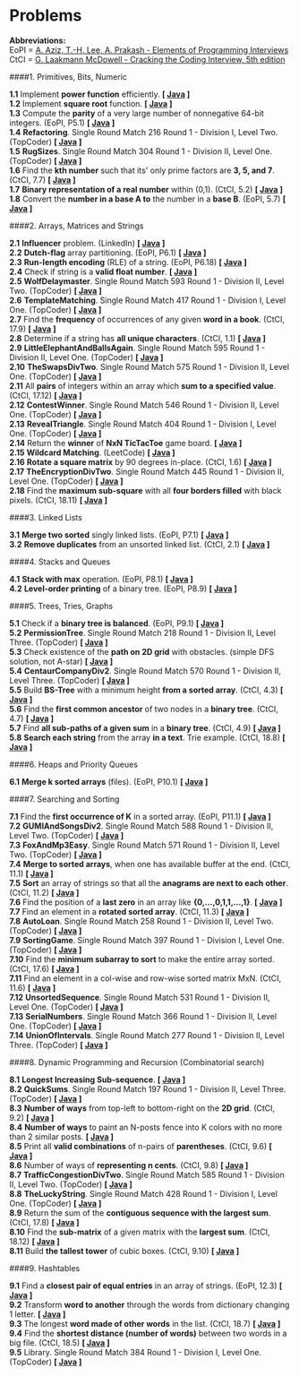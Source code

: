Problems
=====

**Abbreviations:**  
EoPI = [A. Aziz, T.-H. Lee, A. Prakash - Elements of Programming Interviews](http://www.amazon.com/dp/1479274836/)  
CtCI = [G. Laakmann McDowell - Cracking the Coding Interview, 5th edition](http://www.amazon.com/Cracking-Coding-Interview-Programming-Questions/dp/098478280X)

####1. Primitives, Bits, Numeric

**1.1** Implement **power function** efficiently. **[ [Java](https://github.com/andreytim/jafar/blob/master/problems/src/main/java/com/andreytim/jafar/problems/numeric/P11_FastPower.java) ]**  
**1.2** Implement **square root** function. **[ [Java](https://github.com/andreytim/jafar/blob/master/problems/src/main/java/com/andreytim/jafar/problems/numeric/P12_Sqrt.java) ]**  
**1.3** Compute the **parity** of a very large number of nonnegative 64-bit integers. (EoPI, P5.1) **[ [Java](https://github.com/andreytim/jafar/blob/master/problems/src/main/java/com/andreytim/jafar/problems/numeric/P13_Parity.java) ]**  
**1.4** **Refactoring**. Single Round Match 216 Round 1 - Division I, Level Two. (TopCoder) **[ [Java](https://github.com/andreytim/jafar/blob/master/problems/src/main/java/com/andreytim/jafar/problems/numeric/P14_Refactoring.java) ]**  
**1.5** **RugSizes**. Single Round Match 304 Round 1 - Division II, Level One. (TopCoder) **[ [Java](https://github.com/andreytim/jafar/blob/master/problems/src/main/java/com/andreytim/jafar/problems/numeric/P15_RugSizes.java) ]**  
**1.6** Find the **kth number** such that its' only prime factors are **3, 5, and 7**. (CtCI, 7.7) **[ [Java](https://github.com/andreytim/jafar/blob/master/problems/src/main/java/com/andreytim/jafar/problems/numeric/P16_MultiplesOf357.java) ]**  
**1.7** **Binary representation of a real number** within (0,1). (CtCI, 5.2) **[ [Java](https://github.com/andreytim/jafar/blob/master/problems/src/main/java/com/andreytim/jafar/problems/numeric/P17_BinaryOfAFloat.java) ]**  
**1.8** Convert the **number in a base A to** the number in a **base B**. (EoPI, 5.7) **[ [Java](https://github.com/andreytim/jafar/blob/master/problems/src/main/java/com/andreytim/jafar/problems/numeric/P18_BaseConversion.java) ]**

####2. Arrays, Matrices and Strings

**2.1** **Influencer** problem. (LinkedIn) **[ [Java](https://github.com/andreytim/jafar/blob/master/problems/src/main/java/com/andreytim/jafar/problems/arrstr/P21_Influencer.java) ]**  
**2.2** **Dutch-flag** array partitioning. (EoPI, P6.1) **[ [Java](https://github.com/andreytim/jafar/blob/master/problems/src/main/java/com/andreytim/jafar/problems/arrstr/P22_DutchFlagPartitioning.java) ]**  
**2.3** **Run-length encoding** (RLE) of a string. (EoPI, P6.18) **[ [Java](https://github.com/andreytim/jafar/blob/master/problems/src/main/java/com/andreytim/jafar/problems/arrstr/P23_RleEncoding.java) ]**   
**2.4** Check if string is a **valid float number**. **[ [Java](https://github.com/andreytim/jafar/blob/master/problems/src/main/java/com/andreytim/jafar/problems/arrstr/P24_ValidNumber.java) ]**  
**2.5** **WolfDelaymaster**. Single Round Match 593 Round 1 - Division II, Level Two. (TopCoder) **[ [Java](https://github.com/andreytim/jafar/blob/master/problems/src/main/java/com/andreytim/jafar/problems/arrstr/P25_WolfDelaymaster.java) ]**  
**2.6** **TemplateMatching**. Single Round Match 417 Round 1 - Division I, Level One. (TopCoder) **[ [Java](https://github.com/andreytim/jafar/blob/master/problems/src/main/java/com/andreytim/jafar/problems/arrstr/P26_TemplateMatching.java) ]**  
**2.7** Find the **frequency** of occurrences of any given **word in a book**. (CtCI, 17.9) **[ [Java](https://github.com/andreytim/jafar/blob/master/problems/src/main/java/com/andreytim/jafar/problems/arrstr/P27_WordsFrequency.java) ]**  
**2.8** Determine if a string has **all unique characters**. (CtCI, 1.1) **[ [Java](https://github.com/andreytim/jafar/blob/master/problems/src/main/java/com/andreytim/jafar/problems/arrstr/P28_StringUniqueChars.java) ]**    
**2.9** **LittleElephantAndBallsAgain**. Single Round Match 595 Round 1 - Division II, Level One. (TopCoder) **[ [Java](https://github.com/andreytim/jafar/blob/master/problems/src/main/java/com/andreytim/jafar/problems/arrstr/P29_LittleElephantAndBallsAgain.java) ]**  
**2.10** **TheSwapsDivTwo**. Single Round Match 575 Round 1 - Division II, Level One. (TopCoder) **[ [Java](https://github.com/andreytim/jafar/blob/master/problems/src/main/java/com/andreytim/jafar/problems/arrstr/P210_TheSwapsDivTwo.java) ]**  
**2.11** All **pairs** of integers within an array which **sum to a specified value**. (CtCI, 17.12) **[ [Java](https://github.com/andreytim/jafar/blob/master/problems/src/main/java/com/andreytim/jafar/problems/arrstr/P211_AllPairsSumToValue.java) ]**  
**2.12** **ContestWinner**. Single Round Match 546 Round 1 - Division II, Level One. (TopCoder) **[ [Java](https://github.com/andreytim/jafar/blob/master/problems/src/main/java/com/andreytim/jafar/problems/arrstr/P212_ContestWinner.java) ]**  
**2.13** **RevealTriangle**. Single Round Match 404 Round 1 - Division I, Level One. (TopCoder) **[ [Java](https://github.com/andreytim/jafar/blob/master/problems/src/main/java/com/andreytim/jafar/problems/arrstr/P213_RevealTriangle.java) ]**  
**2.14** Return the **winner** of **NxN TicTacToe** game board. **[ [Java](https://github.com/andreytim/jafar/blob/master/problems/src/main/java/com/andreytim/jafar/problems/arrstr/P214_TicTacToeWinner.java) ]**  
**2.15** **Wildcard Matching**. (LeetCode) **[ [Java](https://github.com/andreytim/jafar/blob/master/problems/src/main/java/com/andreytim/jafar/problems/arrstr/P215_WildcardMatching.java) ]**  
**2.16** **Rotate a square matrix** by 90 degrees in-place. (CtCI, 1.6) **[ [Java](https://github.com/andreytim/jafar/blob/master/problems/src/main/java/com/andreytim/jafar/problems/arrstr/P216_MatrixRotate.java) ]**  
**2.17** **TheEncryptionDivTwo**. Single Round Match 445 Round 1 - Division II, Level One. (TopCoder) **[ [Java](https://github.com/andreytim/jafar/blob/master/problems/src/main/java/com/andreytim/jafar/problems/arrstr/P217_TheEncryptionDivTwo.java) ]**  
**2.18** Find the **maximum sub-square** with all **four borders filled** with black pixels. (CtCI, 18.11) **[ [Java](https://github.com/andreytim/jafar/blob/master/problems/src/main/java/com/andreytim/jafar/problems/arrstr/P218_MaxBlackSubsquare.java) ]**

####3. Linked Lists

**3.1** **Merge two sorted** singly linked lists. (EoPI, P7.1) **[ [Java](https://github.com/andreytim/jafar/blob/master/problems/src/main/java/com/andreytim/jafar/problems/linkedlist/P31_MergeTwoSorted.java) ]**  
**3.2** **Remove duplicates** from an unsorted linked list. (CtCI, 2.1) **[ [Java](https://github.com/andreytim/jafar/blob/master/problems/src/main/java/com/andreytim/jafar/problems/linkedlist/P32_RemoveDuplicates.java) ]**

####4. Stacks and Queues

**4.1** **Stack with max** operation. (EoPI, P8.1) **[ [Java](https://github.com/andreytim/jafar/blob/master/problems/src/main/java/com/andreytim/jafar/problems/stackqueue/P41_StackWithMax.java) ]**  
**4.2** **Level-order printing** of a binary tree. (EoPI, P8.9) **[ [Java](https://github.com/andreytim/jafar/blob/master/problems/src/main/java/com/andreytim/jafar/problems/stackqueue/P42_LevelOrderPrinting.java) ]**  

####5. Trees, Tries, Graphs

**5.1** Check if a **binary tree is balanced**. (EoPI, P9.1) **[ [Java](https://github.com/andreytim/jafar/blob/master/problems/src/main/java/com/andreytim/jafar/problems/treesgraphs/P51_CheckIfBtIsBalanced.java) ]**  
**5.2** **PermissionTree**. Single Round Match 218 Round 1 - Division II, Level Three. (TopCoder) **[ [Java](https://github.com/andreytim/jafar/blob/master/problems/src/main/java/com/andreytim/jafar/problems/treesgraphs/P52_PermissionTree.java) ]**  
**5.3** Check existence of the **path on 2D grid** with obstacles. (simple DFS solution, not A-star) **[ [Java](https://github.com/andreytim/jafar/blob/master/problems/src/main/java/com/andreytim/jafar/problems/treesgraphs/P53_CheckPath2DGrid.java) ]**  
**5.4** **CentaurCompanyDiv2**. Single Round Match 570 Round 1 - Division II, Level Three. (TopCoder) **[ [Java](https://github.com/andreytim/jafar/blob/master/problems/src/main/java/com/andreytim/jafar/problems/treesgraphs/P54_CentaurCompanyDiv2.java) ]**  
**5.5** Build **BS-Tree** with a minimum height **from a sorted array**. (CtCI, 4.3) **[ [Java](https://github.com/andreytim/jafar/blob/master/problems/src/main/java/com/andreytim/jafar/problems/treesgraphs/P55_BuildBsTreeFromSortedArr.java) ]**  
**5.6** Find the **first common ancestor** of two nodes in a **binary tree**. (CtCI, 4.7) **[ [Java](https://github.com/andreytim/jafar/blob/master/problems/src/main/java/com/andreytim/jafar/problems/treesgraphs/P56_FirstCommonAncestor.java) ]**  
**5.7** Find **all sub-paths of a given sum** in a **binary tree**. (CtCI, 4.9) **[ [Java](https://github.com/andreytim/jafar/blob/master/problems/src/main/java/com/andreytim/jafar/problems/treesgraphs/P57_PathsOfGivenSumInBt.java) ]**  
**5.8** **Search each string** from the array **in a text**. Trie example. (CtCI, 18.8) **[ [Java](https://github.com/andreytim/jafar/blob/master/problems/src/main/java/com/andreytim/jafar/problems/treesgraphs/P58_StringsSearch.java) ]**

####6. Heaps and Priority Queues

**6.1** **Merge k sorted arrays** (files). (EoPI, P10.1) **[ [Java](https://github.com/andreytim/jafar/blob/master/problems/src/main/java/com/andreytim/jafar/problems/heaps/P61_MergeKSortedArrays.java) ]**  

####7. Searching and Sorting

**7.1** Find the **first occurrence of K** in a sorted array. (EoPI, P11.1) **[ [Java](https://github.com/andreytim/jafar/blob/master/problems/src/main/java/com/andreytim/jafar/problems/sortsearch/P71_FirstOccurenceInSortedArray.java) ]**  
**7.2** **GUMIAndSongsDiv2**. Single Round Match 588 Round 1 - Division II, Level Two. (TopCoder) **[ [Java](https://github.com/andreytim/jafar/blob/master/problems/src/main/java/com/andreytim/jafar/problems/sortsearch/P72_GUMIAndSongsDiv2.java) ]**  
**7.3** **FoxAndMp3Easy**. Single Round Match 571 Round 1 - Division II, Level Two. (TopCoder) **[ [Java](https://github.com/andreytim/jafar/blob/master/problems/src/main/java/com/andreytim/jafar/problems/sortsearch/P73_FoxAndMp3Easy.java) ]**  
**7.4** **Merge to sorted arrays**, when one has available buffer at the end. (CtCI, 11.1) **[ [Java](https://github.com/andreytim/jafar/blob/master/problems/src/main/java/com/andreytim/jafar/problems/sortsearch/P74_MergeTwoSortedInPlace.java) ]**  
**7.5** **Sort** an array of strings so that all the **anagrams are next to each other**. (CtCI, 11.2) **[ [Java](https://github.com/andreytim/jafar/blob/master/problems/src/main/java/com/andreytim/jafar/problems/sortsearch/P75_SortAnagrams.java) ]**  
**7.6** Find the position of a **last zero** in an array like **{0,...,0,1,1,...,1}**. **[ [Java](https://github.com/andreytim/jafar/blob/master/problems/src/main/java/com/andreytim/jafar/problems/sortsearch/P76_LastZeroPosition.java) ]**  
**7.7** Find an element in a **rotated sorted array**. (CtCI, 11.3) **[ [Java](https://github.com/andreytim/jafar/blob/master/problems/src/main/java/com/andreytim/jafar/problems/sortsearch/P77_FindInRotatedArray.java) ]**  
**7.8** **AutoLoan**. Single Round Match 258 Round 1 - Division II, Level Two. (TopCoder) **[ [Java](https://github.com/andreytim/jafar/blob/master/problems/src/main/java/com/andreytim/jafar/problems/sortsearch/P78_AutoLoan.java) ]**  
**7.9** **SortingGame**. Single Round Match 397 Round 1 - Division I, Level One. (TopCoder) **[ [Java](https://github.com/andreytim/jafar/blob/master/problems/src/main/java/com/andreytim/jafar/problems/sortsearch/P79_SortingGame.java) ]**  
**7.10** Find the **minimum subarray to sort** to make the entire array sorted. (CtCI, 17.6) **[ [Java](https://github.com/andreytim/jafar/blob/master/problems/src/main/java/com/andreytim/jafar/problems/sortsearch/P710_MinSubarrayToSort.java) ]**  
**7.11** Find an element in a col-wise and row-wise sorted matrix MxN. (CtCI, 11.6) **[ [Java](https://github.com/andreytim/jafar/blob/master/problems/src/main/java/com/andreytim/jafar/problems/sortsearch/P711_MatrixBinarySearch.java) ]**  
**7.12** **UnsortedSequence**. Single Round Match 531 Round 1 - Division II, Level One. (TopCoder) **[ [Java](https://github.com/andreytim/jafar/blob/master/problems/src/main/java/com/andreytim/jafar/problems/sortsearch/P712_UnsortedSequence.java) ]**  
**7.13** **SerialNumbers**. Single Round Match 366 Round 1 - Division II, Level One. (TopCoder) **[ [Java](https://github.com/andreytim/jafar/blob/master/problems/src/main/java/com/andreytim/jafar/problems/sortsearch/P713_SerialNumbers.java) ]**  
**7.14** **UnionOfIntervals**. Single Round Match 277 Round 1 - Division II, Level Three. (TopCoder) **[ [Java](https://github.com/andreytim/jafar/blob/master/problems/src/main/java/com/andreytim/jafar/problems/sortsearch/P714_UnionOfIntervals.java) ]**

####8. Dynamic Programming and Recursion (Combinatorial search)

**8.1** **Longest Increasing Sub-sequence**. **[ [Java](https://github.com/andreytim/jafar/blob/master/problems/src/main/java/com/andreytim/jafar/problems/dp/P81_LongestIncreasingSubsequence.java) ]**  
**8.2** **QuickSums**. Single Round Match 197 Round 1 - Division II, Level Three. (TopCoder) **[ [Java](https://github.com/andreytim/jafar/blob/master/problems/src/main/java/com/andreytim/jafar/problems/dp/P82_QuickSums.java) ]**  
**8.3** **Number of ways** from top-left to bottom-right on the **2D grid**. (CtCI, 9.2) **[ [Java](https://github.com/andreytim/jafar/blob/master/problems/src/main/java/com/andreytim/jafar/problems/dp/P83_SqrGridNumberOfWays.java) ]**  
**8.4** **Number of ways** to paint an N-posts fence into K colors with no more than 2 similar posts. **[ [Java](https://github.com/andreytim/jafar/blob/master/problems/src/main/java/com/andreytim/jafar/problems/dp/P84_FencePainting.java) ]**  
**8.5** Print all **valid combinations** of n-pairs of **parentheses**. (CtCI, 9.6) **[ [Java](https://github.com/andreytim/jafar/blob/master/problems/src/main/java/com/andreytim/jafar/problems/dp/P85_ValidParentheses.java) ]**  
**8.6** Number of ways of **representing n cents**. (CtCI, 9.8) **[ [Java](https://github.com/andreytim/jafar/blob/master/problems/src/main/java/com/andreytim/jafar/problems/dp/P86_CoinsRepresentation.java) ]**  
**8.7** **TrafficCongestionDivTwo**. Single Round Match 585 Round 1 - Division II, Level Two. (TopCoder) **[ [Java](https://github.com/andreytim/jafar/blob/master/problems/src/main/java/com/andreytim/jafar/problems/dp/P87_TrafficCongestionDivTwo.java) ]**  
**8.8** **TheLuckyString**. Single Round Match 428 Round 1 - Division I, Level One. (TopCoder) **[ [Java](https://github.com/andreytim/jafar/blob/master/problems/src/main/java/com/andreytim/jafar/problems/dp/P88_TheLuckyString.java) ]**  
**8.9** Return the sum of the **contiguous sequence with the largest sum**. (CtCI, 17.8) **[ [Java](https://github.com/andreytim/jafar/blob/master/problems/src/main/java/com/andreytim/jafar/problems/dp/P89_MaxSumSubarray.java) ]**  
**8.10** Find the **sub-matrix** of a given matrix with the **largest sum**. (CtCI, 18.12) **[ [Java](https://github.com/andreytim/jafar/blob/master/problems/src/main/java/com/andreytim/jafar/problems/dp/P810_MaxSumSubmatrix.java) ]**  
**8.11** Build **the tallest tower** of cubic boxes. (CtCI, 9.10) **[ [Java](https://github.com/andreytim/jafar/blob/master/problems/src/main/java/com/andreytim/jafar/problems/dp/P811_TallestTowerOfBoxes.java) ]**
  
####9. Hashtables

**9.1** Find a **closest pair of equal entries** in an array of strings. (EoPI, 12.3) **[ [Java](https://github.com/andreytim/jafar/blob/master/problems/src/main/java/com/andreytim/jafar/problems/hashtables/P91_ClosestPairOfStrings.java) ]**  
**9.2** Transform **word to another** through the words from dictionary changing 1 letter. **[ [Java](https://github.com/andreytim/jafar/blob/master/problems/src/main/java/com/andreytim/jafar/problems/hashtables/P92_WordTransform.java) ]**  
**9.3** The longest **word made of other words** in the list. (CtCI, 18.7) **[ [Java](https://github.com/andreytim/jafar/blob/master/problems/src/main/java/com/andreytim/jafar/problems/hashtables/P93_LongestSplittableWord.java) ]**  
**9.4** Find the **shortest distance (number of words)** between two words in a big file. (CtCI, 18.5) **[ [Java](https://github.com/andreytim/jafar/blob/master/problems/src/main/java/com/andreytim/jafar/problems/hashtables/P94_WordsDistance.java) ]**  
**9.5** Library. Single Round Match 384 Round 1 - Division I, Level One. (TopCoder) **[ [Java](https://github.com/andreytim/jafar/blob/master/problems/src/main/java/com/andreytim/jafar/problems/hashtables/P95_Library.java) ]**